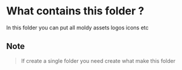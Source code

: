 # What contains this folder ?

In this folder you can put all moldy assets logos icons etc

## Note

> If create a single folder you need create what make this folder
